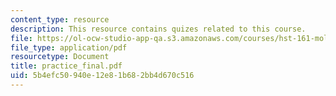 ```yaml
---
content_type: resource
description: This resource contains quizes related to this course.
file: https://ol-ocw-studio-app-qa.s3.amazonaws.com/courses/hst-161-molecular-biology-and-genetics-in-modern-medicine-fall-2007/5b4efc50940e12e81b682bb4d670c516_practice_final.pdf
file_type: application/pdf
resourcetype: Document
title: practice_final.pdf
uid: 5b4efc50-940e-12e8-1b68-2bb4d670c516
---
```

